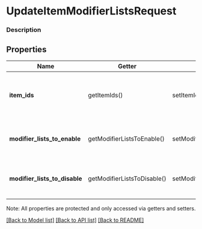 # UpdateItemModifierListsRequest

### Description



## Properties
Name | Getter | Setter | Type | Description | Notes
------------ | ------------- | ------------- | ------------- | ------------- | -------------
**item_ids** | getItemIds() | setItemIds($value) | **string[]** | The IDs of the catalog items associated with the CatalogModifierList objects being updated. | 
**modifier_lists_to_enable** | getModifierListsToEnable() | setModifierListsToEnable($value) | **string[]** | The IDs of the CatalogModifierList objects to enable for the CatalogItem. | [optional] 
**modifier_lists_to_disable** | getModifierListsToDisable() | setModifierListsToDisable($value) | **string[]** | The IDs of the CatalogModifierList objects to disable for the CatalogItem. | [optional] 

Note: All properties are protected and only accessed via getters and setters.

[[Back to Model list]](../../README.md#documentation-for-models) [[Back to API list]](../../README.md#documentation-for-api-endpoints) [[Back to README]](../../README.md)

